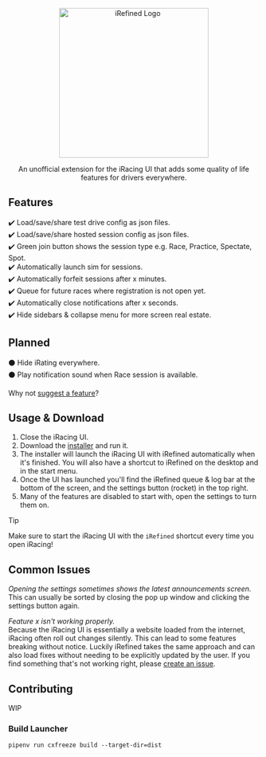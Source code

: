 <p align="center">
  <img width="300" src="https://github.com/jason-murray/irefined/blob/main/extension/src/assets/logo.png?raw=true" alt="iRefined Logo"/>
</p>
<p align="center">
  An unofficial extension for the iRacing UI that adds some quality of life features for drivers everywhere.
</p>

## Features
:heavy_check_mark: Load/save/share test drive config as json files.  
:heavy_check_mark: Load/save/share hosted session config as json files.  
:heavy_check_mark: Green join button shows the session type e.g. Race, Practice, Spectate, Spot.  
:heavy_check_mark: Automatically launch sim for sessions.  
:heavy_check_mark: Automatically forfeit sessions after x minutes.  
:heavy_check_mark: Queue for future races where registration is not open yet.  
:heavy_check_mark: Automatically close notifications after x seconds.  
:heavy_check_mark: Hide sidebars & collapse menu for more screen real estate.

## Planned
:black_circle: Hide iRating everywhere.  
:black_circle: Play notification sound when Race session is available.

Why not [suggest a feature](https://github.com/jason-murray/irefined/issues/new?template=feature_request.md)?

## Usage & Download

1. Close the iRacing UI.
2. Download the [installer](https://github.com/jason-murray/irefined/releases/latest/download/iRefined-win-Setup.exe) and run it.
3. The installer will launch the iRacing UI with iRefined automatically when it's finished. You will also have a shortcut to iRefined on the desktop and in the start menu.
4. Once the UI has launched you'll find the iRefined queue & log bar at the bottom of the screen, and the settings button (rocket) in the top right.
5. Many of the features are disabled to start with, open the settings to turn them on.

> [!TIP]
> Make sure to start the iRacing UI with the `iRefined` shortcut every time you open iRacing!

## Common Issues

*Opening the settings sometimes shows the latest announcements screen.*  
This can usually be sorted by closing the pop up window and clicking the settings button again.

*Feature x isn't working properly.*  
Because the iRacing UI is essentially a website loaded from the internet, iRacing often roll out changes silently. This can lead to some features breaking without notice.
Luckily iRefined takes the same approach and can also load fixes without needing to be explicitly updated by the user. If you find something that's not working right, please [create an issue](https://github.com/jason-murray/irefined/issues/new?template=bug_report.md).

## Contributing
WIP

### Build Launcher
`pipenv run cxfreeze build --target-dir=dist`
